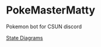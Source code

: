 # PokeMasterMatty
Pokemon bot for CSUN discord 

[State Diagrams](https://lucid.app/publicSegments/view/76396ba0-e67c-4021-8e72-b20f04b8f426/image.jpeg)
